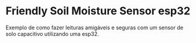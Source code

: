 # Friendly Soil Moisture Sensor esp32

Exemplo de como fazer leituras amigáveis e seguras com um sensor de solo capacitivo utilizando uma esp32.
